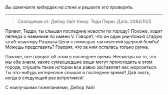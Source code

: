 _Вы замечаете кибердек на стене и решаете его проверить._

---

> Сообщение от: Дебор Уайт
> Кому: Теди Перес
> Дата: 2084/10/5

Привет, Тедди, ты слышал последние новости по городу? Похоже, ходит легенда о наемнике по имени V. Говорят, что он один уничтожил старую штаб-квартиру Разрыва Цепи с помощью тактической ядерной бомбы! Можешь представить? Говорят, что за ним осталась только руина.

Похоже, все говорят об этом в последнее время. Несмотря на то, что мы оба знаем, какие сумасшедшие вещи могут происходить в этом городе, слушать такие истории все равно заставляет нас морозиться. Ты что-нибудь интересное слышал в последнее время? Дай знать, когда в следующий раз встретимся!

С наилучшими пожеланиями,
Дебор Уайт
